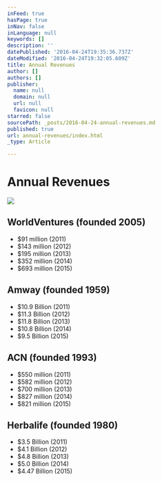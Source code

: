 ```yaml
---
inFeed: true
hasPage: true
inNav: false
inLanguage: null
keywords: []
description: ''
datePublished: '2016-04-24T19:35:36.737Z'
dateModified: '2016-04-24T19:32:05.609Z'
title: Annual Revenues
author: []
authors: []
publisher:
  name: null
  domain: null
  url: null
  favicon: null
starred: false
sourcePath: _posts/2016-04-24-annual-revenues.md
published: true
url: annual-revenues/index.html
_type: Article

---
```

# Annual Revenues
![](https://the-grid-user-content.s3-us-west-2.amazonaws.com/4c86428c-ec10-4de9-b4c0-d7f2fba2fb4a.jpg)

## WorldVentures (founded 2005)

* $91 million (2011)
* $143 million (2012)
* $195 million (2013)
* $352 million (2014)
* $693 million (2015)

## Amway (founded 1959)

* $10.9 Billion (2011)
* $11.3 Billion (2012)
* $11.8 Billion (2013)
* $10.8 Billion (2014)
* $9.5 Billion (2015)

## ACN (founded 1993)

* $550 million (2011)
* $582 million (2012)
* $700 million (2013)
* $827 million (2014)
* $821 million (2015)

## Herbalife (founded 1980)

* $3.5 Billion (2011)
* $4.1 Billion (2012)
* $4.8 Billion (2013)
* $5.0 Billion (2014)
* $4.47 Billion (2015)